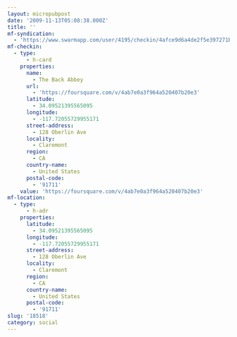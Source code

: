 ```yaml
---
layout: micropubpost
date: '2009-11-13T05:08:38.000Z'
title: ''
mf-syndication:
  - 'https://www.swarmapp.com/user/4195/checkin/4afce9d6a4de2f5e397271bb'
mf-checkin:
  - type:
      - h-card
    properties:
      name:
        - The Back Abbey
      url:
        - 'https://foursquare.com/v/4ab7e0a3f964a520407b20e3'
      latitude:
        - 34.09521395565095
      longitude:
        - -117.72055729955171
      street-address:
        - 128 Oberlin Ave
      locality:
        - Claremont
      region:
        - CA
      country-name:
        - United States
      postal-code:
        - '91711'
    value: 'https://foursquare.com/v/4ab7e0a3f964a520407b20e3'
mf-location:
  - type:
      - h-adr
    properties:
      latitude:
        - 34.09521395565095
      longitude:
        - -117.72055729955171
      street-address:
        - 128 Oberlin Ave
      locality:
        - Claremont
      region:
        - CA
      country-name:
        - United States
      postal-code:
        - '91711'
slug: '18518'
category: social
---
```

